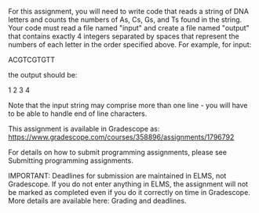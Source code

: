 For this assignment, you will need to write code that reads a string of DNA letters and counts the numbers of As, Cs, Gs, and Ts found in the string.  Your code must read a file named "input" and create a file named "output" that contains exactly 4 integers separated by spaces that represent the numbers of each letter in the order specified above.  For example, for input:

ACGTCGTGTT

the output should be:

1 2 3 4

Note that the input string may comprise more than one line - you will have to be able to handle end of line characters.

This assignment is available in Gradescope as: https://www.gradescope.com/courses/358896/assignments/1796792

For details on how to submit programming assignments, please see Submitting programming assignments.

IMPORTANT: Deadlines for submission are maintained in ELMS, not Gradescope.  If you do not enter anything in ELMS, the assignment will not be marked as completed even if you do it correctly on time in Gradescope. More details are available here: Grading and deadlines.
